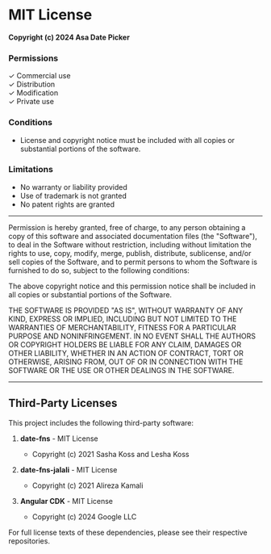 # MIT License

**Copyright (c) 2024 Asa Date Picker**

### Permissions

✓ Commercial use  
✓ Distribution  
✓ Modification  
✓ Private use  

### Conditions

* License and copyright notice must be included with all copies or substantial portions of the software.

### Limitations

* No warranty or liability provided
* Use of trademark is not granted
* No patent rights are granted

---

Permission is hereby granted, free of charge, to any person obtaining a copy
of this software and associated documentation files (the "Software"), to deal
in the Software without restriction, including without limitation the rights
to use, copy, modify, merge, publish, distribute, sublicense, and/or sell
copies of the Software, and to permit persons to whom the Software is
furnished to do so, subject to the following conditions:

The above copyright notice and this permission notice shall be included in all
copies or substantial portions of the Software.

THE SOFTWARE IS PROVIDED "AS IS", WITHOUT WARRANTY OF ANY KIND, EXPRESS OR
IMPLIED, INCLUDING BUT NOT LIMITED TO THE WARRANTIES OF MERCHANTABILITY,
FITNESS FOR A PARTICULAR PURPOSE AND NONINFRINGEMENT. IN NO EVENT SHALL THE
AUTHORS OR COPYRIGHT HOLDERS BE LIABLE FOR ANY CLAIM, DAMAGES OR OTHER
LIABILITY, WHETHER IN AN ACTION OF CONTRACT, TORT OR OTHERWISE, ARISING FROM,
OUT OF OR IN CONNECTION WITH THE SOFTWARE OR THE USE OR OTHER DEALINGS IN THE
SOFTWARE.

---

## Third-Party Licenses

This project includes the following third-party software:

1. **date-fns** - MIT License
   - Copyright (c) 2021 Sasha Koss and Lesha Koss

2. **date-fns-jalali** - MIT License
   - Copyright (c) 2021 Alireza Kamali

3. **Angular CDK** - MIT License
   - Copyright (c) 2024 Google LLC

For full license texts of these dependencies, please see their respective repositories.
